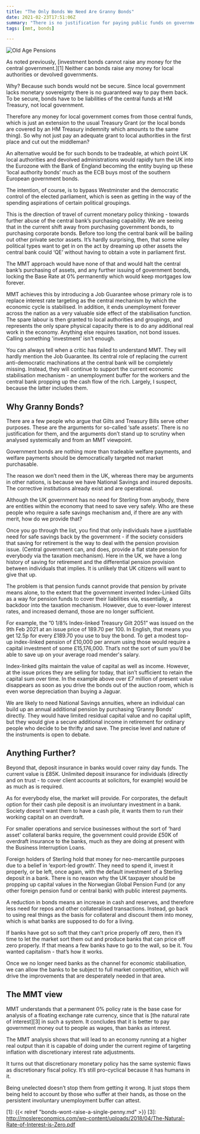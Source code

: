 ```yaml
---
title: "The Only Bonds We Need Are Granny Bonds"
date: 2021-02-23T17:51:06Z
summary: "There is no justification for paying public funds on government securities. Welfare payments should be democratically targetted, not market purchasable."
tags: [mmt, bonds]

---
```


![Old Age Pensions](images/national-saving-certificates.jpg)

As noted previously, [investment bonds cannot raise any money for the central government.][1] Neither can bonds raise any money for local authorities or devolved governments.

Why? Because such bonds would not be secure. Since local government lacks monetary sovereignty there is no guaranteed way to pay them back. To be secure, bonds have to be liabilities of the central funds at HM Treasury, not local government.

Therefore any money for local government comes from those central funds, which is just an extension to the usual Treasury Grant (or the local bonds are covered by an HM Treasury indemnity which amounts to the same thing). So why not just pay an adequate grant to local authorities in the first place and cut out the middleman? 

An alternative would be for such bonds to be tradeable, at which point UK local authorities and devolved administrations would rapidly turn the UK into the Eurozone with the Bank of England becoming the entity buying up these ‘local authority bonds’ much as the ECB buys most of the southern European government bonds.

The intention, of course, is to bypass Westminster and the democratic control of the elected parliament, which is seen as getting in the way of the spending aspirations of certain political groupings. 

This is the direction of travel of current monetary policy thinking - towards further abuse of the central bank’s purchasing capability. We are seeing that in the current shift away from purchasing government bonds, to purchasing corporate bonds.  Before too long the central bank will be bailing out other private sector assets. It’s hardly surprising, then, that some wiley political types want to get in on the act by dreaming up other assets the central bank could ‘QE’ without having to obtain a vote in parliament first.

The MMT approach would have none of that and would halt the central bank’s purchasing of assets, and any further issuing of government bonds, locking the Base Rate at 0% permanently which would keep mortgages low forever.

MMT achieves this by introducing a Job Guarantee whose primary role is to replace interest rate targeting as the central mechanism by which the economic cycle is stabilised. In addition, it ends unemployment forever across the nation as a very valuable side effect of the stabilisation function. The spare labour is then granted to local authorities and groupings, and represents the only spare physical capacity there is to do any additional real work in the economy. Anything else requires taxation, not bond issues. Calling something 'investment' isn't enough.

You can always tell when a critic has failed to understand MMT. They will hardly mention the Job Guarantee. Its central role of replacing the current anti-democratic machinations at the central bank will be completely missing.  Instead, they will continue to support the current economic stabilisation mechanism - an unemployment buffer for the workers and the central bank propping up the cash flow of the rich. Largely, I suspect, because the latter includes them.

## Why Granny Bonds?

There are a few people who argue that Gilts and Treasury Bills serve other purposes. These are the arguments for so-called ‘safe assets’. There is no justification for them, and the arguments don’t stand up to scrutiny when analysed systemically and from an MMT viewpoint.

Government bonds are nothing more than tradeable welfare payments, and welfare payments should be democratically targeted not market purchasable.

The reason we don’t need them in the UK, whereas there may be arguments in other nations, is because we have National Savings and insured deposits. The corrective institutions already exist and are operational.

Although the UK government has no need for Sterling from anybody, there are entities within the economy that need to save very safely. Who are these people who require a safe savings mechanism and, if there are any with merit, how do we provide that?

Once you go through the list, you find that only individuals have a justifiable need for safe savings back by the government - if the society considers that saving for retirement is the way to deal with the pension provision issue. (Central government can, and does, provide a flat state pension for everybody via the taxation mechanism). Here in the UK, we have a long history of saving for retirement and the differential pension provision between individuals that implies. It is unlikely that UK citizens will want to give that up.

The problem is that pension funds cannot provide that pension by private means alone, to the extent that the government invented Index-Linked Gilts as a way for pension funds to cover their liabilities via, essentially, a backdoor into the taxation mechanism. However, due to ever-lower interest rates, and increased demand, those are no longer sufficient.

For example, the ”0 1/8% Index-linked Treasury Gilt 2051” was issued on the 9th Feb 2021 at an issue price of 189.70 per 100. In English, that means you get 12.5p for every £189.70 you use to buy the bond. To get a modest top-up index-linked pension of £10,000 per annum using those would require a capital investment of some £15,176,000. That’s not the sort of sum you’d be able to save up on your average road mender's salary.

Index-linked gilts maintain the value of capital as well as income. However, at the issue prices they are selling for today, that isn’t sufficient to retain the capital sum over time. In the example above over £7 million of present value disappears as soon as you drive the bonds out of the auction room, which is even worse depreciation than buying a Jaguar.

We are likely to need National Savings annuities, where an individual can build up an annual additional pension by purchasing ‘Granny Bonds’ directly. They would have limited residual capital value and no capital uplift, but they would give a secure additional income in retirement for ordinary people who decide to be thrifty and save. The precise level and nature of the instruments is open to debate.


## Anything Further?

Beyond that, deposit insurance in banks would cover rainy day funds. The current value is £85K. Unlimited deposit insurance for individuals (directly and on trust - to cover client accounts at solicitors, for example) would be as much as is required.

As for everybody else, the market will provide. For corporates, the default option for their cash pile deposit is an involuntary investment in a bank. Society doesn’t want them to have a cash pile, it wants them to run their working capital on an overdraft.

For smaller operations and service businesses without the sort of ‘hard asset' collateral banks require, the government could provide £50K of overdraft insurance to the banks, much as they are doing at present with the Business Interruption Loans.

Foreign holders of Sterling hold that money for neo-mercantile purposes due to a belief in ‘export-led growth’. They need to spend it, invest it properly, or be left, once again, with the default investment of a Sterling deposit in a bank. There is no reason why the UK taxpayer should be propping up capital values in the Norwegian Global Pension Fund (or any other foreign pension fund or central bank) with public interest payments.

A reduction in bonds means an increase in cash and reserves, and therefore less need for repos and other collateralised transactions. Instead, go back to using real things as the basis for collateral and discount them into money, which is what banks are supposed to do for a living. 

If banks have got so soft that they can’t price properly off zero, then it’s time to let the market sort them out and produce banks that can price off zero properly. If that means a few banks have to go to the wall, so be it. You wanted capitalism - that’s how it works. 

Once we no longer need banks as the channel for economic stabilisation, we can allow the banks to be subject to full market competition, which will drive the improvements that are desperately needed in that area.

## The MMT view

MMT understands that a permanent 0% policy rate is the base case for analysis of a floating exchange rate currency, since that is [the natural rate of interest][3] in such a system. It concludes that it is better to pay government money out to people as wages, than banks as interest.

The MMT analysis shows that will lead to an economy running at a higher real output than it is capable of doing under the current regime of targeting inflation with discretionary interest rate adjustments.

It turns out that discretionary monetary policy has the same systemic flaws as discretionary fiscal policy. It’s still pro-cyclical because it has humans in it.

Being unelected doesn’t stop them from getting it wrong. It just stops them being held to account by those who suffer at their hands, as those on the persistent involuntary unemployment buffer can attest.

[1]: {{< relref "bonds-wont-raise-a-single-penny.md" >}}
[3]: http://moslereconomics.com/wp-content/uploads/2018/04/The-Natural-Rate-of-Interest-is-Zero.pdf

